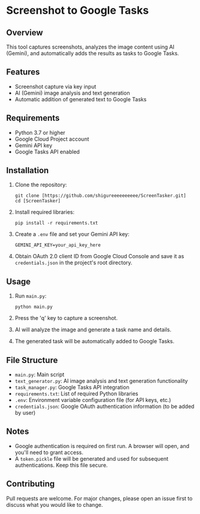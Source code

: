 # Screenshot to Google Tasks

## Overview
This tool captures screenshots, analyzes the image content using AI (Gemini), and automatically adds the results as tasks to Google Tasks.

## Features
- Screenshot capture via key input
- AI (Gemini) image analysis and text generation
- Automatic addition of generated text to Google Tasks

## Requirements
- Python 3.7 or higher
- Google Cloud Project account
- Gemini API key
- Google Tasks API enabled

## Installation
1. Clone the repository:
   ```
   git clone [https://github.com/shigureeeeeeeeee/ScreenTasker.git]
   cd [ScreenTasker]
   ```

2. Install required libraries:
   ```
   pip install -r requirements.txt
   ```

3. Create a `.env` file and set your Gemini API key:
   ```
   GEMINI_API_KEY=your_api_key_here
   ```

4. Obtain OAuth 2.0 client ID from Google Cloud Console and save it as `credentials.json` in the project's root directory.

## Usage
1. Run `main.py`:
   ```
   python main.py
   ```

2. Press the 'q' key to capture a screenshot.

3. AI will analyze the image and generate a task name and details.

4. The generated task will be automatically added to Google Tasks.

## File Structure
- `main.py`: Main script
- `text_generator.py`: AI image analysis and text generation functionality
- `task_manager.py`: Google Tasks API integration
- `requirements.txt`: List of required Python libraries
- `.env`: Environment variable configuration file (for API keys, etc.)
- `credentials.json`: Google OAuth authentication information (to be added by user)

## Notes
- Google authentication is required on first run. A browser will open, and you'll need to grant access.
- A `token.pickle` file will be generated and used for subsequent authentications. Keep this file secure.

## Contributing
Pull requests are welcome. For major changes, please open an issue first to discuss what you would like to change.
